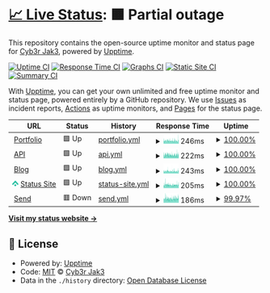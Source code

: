 # [📈 Live Status](https://status.cyberjake.xyz): <!--live status--> **🟧 Partial outage**

This repository contains the open-source uptime monitor and status page for [Cyb3r Jak3](cyberjake.xyz), powered by [Upptime](https://github.com/upptime/upptime).

[![Uptime CI](https://github.com/Cyb3r-Jak3/uptime-stats/workflows/Uptime%20CI/badge.svg)](https://github.com/Cyb3r-Jak3/uptime-stats/actions?query=workflow%3A%22Uptime+CI%22)
[![Response Time CI](https://github.com/Cyb3r-Jak3/uptime-stats/workflows/Response%20Time%20CI/badge.svg)](https://github.com/Cyb3r-Jak3/uptime-stats/actions?query=workflow%3A%22Response+Time+CI%22)
[![Graphs CI](https://github.com/Cyb3r-Jak3/uptime-stats/workflows/Graphs%20CI/badge.svg)](https://github.com/Cyb3r-Jak3/uptime-stats/actions?query=workflow%3A%22Graphs+CI%22)
[![Static Site CI](https://github.com/Cyb3r-Jak3/uptime-stats/workflows/Static%20Site%20CI/badge.svg)](https://github.com/Cyb3r-Jak3/uptime-stats/actions?query=workflow%3A%22Static+Site+CI%22)
[![Summary CI](https://github.com/Cyb3r-Jak3/uptime-stats/workflows/Summary%20CI/badge.svg)](https://github.com/Cyb3r-Jak3/uptime-stats/actions?query=workflow%3A%22Summary+CI%22)

With [Upptime](https://upptime.js.org), you can get your own unlimited and free uptime monitor and status page, powered entirely by a GitHub repository. We use [Issues](https://github.com/Cyb3r-Jak3/uptime-stats/issues) as incident reports, [Actions](https://github.com/Cyb3r-Jak3/uptime-stats/actions) as uptime monitors, and [Pages](https://status.cyberjake.xyz) for the status page.

<!--start: status pages-->
<!-- This summary is generated by Upptime (https://github.com/upptime/upptime) -->
<!-- Do not edit this manually, your changes will be overwritten -->
<!-- prettier-ignore -->
| URL | Status | History | Response Time | Uptime |
| --- | ------ | ------- | ------------- | ------ |
| <img alt="" src="https://public-files.cyberjake.xyz/about.png" height="13"> [Portfolio](https://cyberjake.xyz) | 🟩 Up | [portfolio.yml](https://github.com/Cyb3r-Jak3/uptime-stats/commits/HEAD/history/portfolio.yml) | <details><summary><img alt="Response time graph" src="./graphs/portfolio/response-time-week.png" height="20"> 246ms</summary><br><a href="https://status.cyberjake.xyz/history/portfolio"><img alt="Response time 201" src="https://img.shields.io/endpoint?url=https%3A%2F%2Fraw.githubusercontent.com%2FCyb3r-Jak3%2Fuptime-stats%2FHEAD%2Fapi%2Fportfolio%2Fresponse-time.json"></a><br><a href="https://status.cyberjake.xyz/history/portfolio"><img alt="24-hour response time 277" src="https://img.shields.io/endpoint?url=https%3A%2F%2Fraw.githubusercontent.com%2FCyb3r-Jak3%2Fuptime-stats%2FHEAD%2Fapi%2Fportfolio%2Fresponse-time-day.json"></a><br><a href="https://status.cyberjake.xyz/history/portfolio"><img alt="7-day response time 246" src="https://img.shields.io/endpoint?url=https%3A%2F%2Fraw.githubusercontent.com%2FCyb3r-Jak3%2Fuptime-stats%2FHEAD%2Fapi%2Fportfolio%2Fresponse-time-week.json"></a><br><a href="https://status.cyberjake.xyz/history/portfolio"><img alt="30-day response time 259" src="https://img.shields.io/endpoint?url=https%3A%2F%2Fraw.githubusercontent.com%2FCyb3r-Jak3%2Fuptime-stats%2FHEAD%2Fapi%2Fportfolio%2Fresponse-time-month.json"></a><br><a href="https://status.cyberjake.xyz/history/portfolio"><img alt="1-year response time 201" src="https://img.shields.io/endpoint?url=https%3A%2F%2Fraw.githubusercontent.com%2FCyb3r-Jak3%2Fuptime-stats%2FHEAD%2Fapi%2Fportfolio%2Fresponse-time-year.json"></a></details> | <details><summary><a href="https://status.cyberjake.xyz/history/portfolio">100.00%</a></summary><a href="https://status.cyberjake.xyz/history/portfolio"><img alt="All-time uptime 99.99%" src="https://img.shields.io/endpoint?url=https%3A%2F%2Fraw.githubusercontent.com%2FCyb3r-Jak3%2Fuptime-stats%2FHEAD%2Fapi%2Fportfolio%2Fuptime.json"></a><br><a href="https://status.cyberjake.xyz/history/portfolio"><img alt="24-hour uptime 100.00%" src="https://img.shields.io/endpoint?url=https%3A%2F%2Fraw.githubusercontent.com%2FCyb3r-Jak3%2Fuptime-stats%2FHEAD%2Fapi%2Fportfolio%2Fuptime-day.json"></a><br><a href="https://status.cyberjake.xyz/history/portfolio"><img alt="7-day uptime 100.00%" src="https://img.shields.io/endpoint?url=https%3A%2F%2Fraw.githubusercontent.com%2FCyb3r-Jak3%2Fuptime-stats%2FHEAD%2Fapi%2Fportfolio%2Fuptime-week.json"></a><br><a href="https://status.cyberjake.xyz/history/portfolio"><img alt="30-day uptime 100.00%" src="https://img.shields.io/endpoint?url=https%3A%2F%2Fraw.githubusercontent.com%2FCyb3r-Jak3%2Fuptime-stats%2FHEAD%2Fapi%2Fportfolio%2Fuptime-month.json"></a><br><a href="https://status.cyberjake.xyz/history/portfolio"><img alt="1-year uptime 100.00%" src="https://img.shields.io/endpoint?url=https%3A%2F%2Fraw.githubusercontent.com%2FCyb3r-Jak3%2Fuptime-stats%2FHEAD%2Fapi%2Fportfolio%2Fuptime-year.json"></a></details>
| <img alt="" src="https://public-files.cyberjake.xyz/about.png" height="13"> [API](https://api.cyberjake.xyz/version) | 🟩 Up | [api.yml](https://github.com/Cyb3r-Jak3/uptime-stats/commits/HEAD/history/api.yml) | <details><summary><img alt="Response time graph" src="./graphs/api/response-time-week.png" height="20"> 222ms</summary><br><a href="https://status.cyberjake.xyz/history/api"><img alt="Response time 218" src="https://img.shields.io/endpoint?url=https%3A%2F%2Fraw.githubusercontent.com%2FCyb3r-Jak3%2Fuptime-stats%2FHEAD%2Fapi%2Fapi%2Fresponse-time.json"></a><br><a href="https://status.cyberjake.xyz/history/api"><img alt="24-hour response time 240" src="https://img.shields.io/endpoint?url=https%3A%2F%2Fraw.githubusercontent.com%2FCyb3r-Jak3%2Fuptime-stats%2FHEAD%2Fapi%2Fapi%2Fresponse-time-day.json"></a><br><a href="https://status.cyberjake.xyz/history/api"><img alt="7-day response time 222" src="https://img.shields.io/endpoint?url=https%3A%2F%2Fraw.githubusercontent.com%2FCyb3r-Jak3%2Fuptime-stats%2FHEAD%2Fapi%2Fapi%2Fresponse-time-week.json"></a><br><a href="https://status.cyberjake.xyz/history/api"><img alt="30-day response time 237" src="https://img.shields.io/endpoint?url=https%3A%2F%2Fraw.githubusercontent.com%2FCyb3r-Jak3%2Fuptime-stats%2FHEAD%2Fapi%2Fapi%2Fresponse-time-month.json"></a><br><a href="https://status.cyberjake.xyz/history/api"><img alt="1-year response time 219" src="https://img.shields.io/endpoint?url=https%3A%2F%2Fraw.githubusercontent.com%2FCyb3r-Jak3%2Fuptime-stats%2FHEAD%2Fapi%2Fapi%2Fresponse-time-year.json"></a></details> | <details><summary><a href="https://status.cyberjake.xyz/history/api">100.00%</a></summary><a href="https://status.cyberjake.xyz/history/api"><img alt="All-time uptime 99.98%" src="https://img.shields.io/endpoint?url=https%3A%2F%2Fraw.githubusercontent.com%2FCyb3r-Jak3%2Fuptime-stats%2FHEAD%2Fapi%2Fapi%2Fuptime.json"></a><br><a href="https://status.cyberjake.xyz/history/api"><img alt="24-hour uptime 100.00%" src="https://img.shields.io/endpoint?url=https%3A%2F%2Fraw.githubusercontent.com%2FCyb3r-Jak3%2Fuptime-stats%2FHEAD%2Fapi%2Fapi%2Fuptime-day.json"></a><br><a href="https://status.cyberjake.xyz/history/api"><img alt="7-day uptime 100.00%" src="https://img.shields.io/endpoint?url=https%3A%2F%2Fraw.githubusercontent.com%2FCyb3r-Jak3%2Fuptime-stats%2FHEAD%2Fapi%2Fapi%2Fuptime-week.json"></a><br><a href="https://status.cyberjake.xyz/history/api"><img alt="30-day uptime 100.00%" src="https://img.shields.io/endpoint?url=https%3A%2F%2Fraw.githubusercontent.com%2FCyb3r-Jak3%2Fuptime-stats%2FHEAD%2Fapi%2Fapi%2Fuptime-month.json"></a><br><a href="https://status.cyberjake.xyz/history/api"><img alt="1-year uptime 100.00%" src="https://img.shields.io/endpoint?url=https%3A%2F%2Fraw.githubusercontent.com%2FCyb3r-Jak3%2Fuptime-stats%2FHEAD%2Fapi%2Fapi%2Fuptime-year.json"></a></details>
| <img alt="" src="https://public-files.cyberjake.xyz/about.png" height="13"> [Blog](https://blog.cyberjake.xyz) | 🟩 Up | [blog.yml](https://github.com/Cyb3r-Jak3/uptime-stats/commits/HEAD/history/blog.yml) | <details><summary><img alt="Response time graph" src="./graphs/blog/response-time-week.png" height="20"> 243ms</summary><br><a href="https://status.cyberjake.xyz/history/blog"><img alt="Response time 198" src="https://img.shields.io/endpoint?url=https%3A%2F%2Fraw.githubusercontent.com%2FCyb3r-Jak3%2Fuptime-stats%2FHEAD%2Fapi%2Fblog%2Fresponse-time.json"></a><br><a href="https://status.cyberjake.xyz/history/blog"><img alt="24-hour response time 255" src="https://img.shields.io/endpoint?url=https%3A%2F%2Fraw.githubusercontent.com%2FCyb3r-Jak3%2Fuptime-stats%2FHEAD%2Fapi%2Fblog%2Fresponse-time-day.json"></a><br><a href="https://status.cyberjake.xyz/history/blog"><img alt="7-day response time 243" src="https://img.shields.io/endpoint?url=https%3A%2F%2Fraw.githubusercontent.com%2FCyb3r-Jak3%2Fuptime-stats%2FHEAD%2Fapi%2Fblog%2Fresponse-time-week.json"></a><br><a href="https://status.cyberjake.xyz/history/blog"><img alt="30-day response time 243" src="https://img.shields.io/endpoint?url=https%3A%2F%2Fraw.githubusercontent.com%2FCyb3r-Jak3%2Fuptime-stats%2FHEAD%2Fapi%2Fblog%2Fresponse-time-month.json"></a><br><a href="https://status.cyberjake.xyz/history/blog"><img alt="1-year response time 199" src="https://img.shields.io/endpoint?url=https%3A%2F%2Fraw.githubusercontent.com%2FCyb3r-Jak3%2Fuptime-stats%2FHEAD%2Fapi%2Fblog%2Fresponse-time-year.json"></a></details> | <details><summary><a href="https://status.cyberjake.xyz/history/blog">100.00%</a></summary><a href="https://status.cyberjake.xyz/history/blog"><img alt="All-time uptime 99.90%" src="https://img.shields.io/endpoint?url=https%3A%2F%2Fraw.githubusercontent.com%2FCyb3r-Jak3%2Fuptime-stats%2FHEAD%2Fapi%2Fblog%2Fuptime.json"></a><br><a href="https://status.cyberjake.xyz/history/blog"><img alt="24-hour uptime 100.00%" src="https://img.shields.io/endpoint?url=https%3A%2F%2Fraw.githubusercontent.com%2FCyb3r-Jak3%2Fuptime-stats%2FHEAD%2Fapi%2Fblog%2Fuptime-day.json"></a><br><a href="https://status.cyberjake.xyz/history/blog"><img alt="7-day uptime 100.00%" src="https://img.shields.io/endpoint?url=https%3A%2F%2Fraw.githubusercontent.com%2FCyb3r-Jak3%2Fuptime-stats%2FHEAD%2Fapi%2Fblog%2Fuptime-week.json"></a><br><a href="https://status.cyberjake.xyz/history/blog"><img alt="30-day uptime 100.00%" src="https://img.shields.io/endpoint?url=https%3A%2F%2Fraw.githubusercontent.com%2FCyb3r-Jak3%2Fuptime-stats%2FHEAD%2Fapi%2Fblog%2Fuptime-month.json"></a><br><a href="https://status.cyberjake.xyz/history/blog"><img alt="1-year uptime 100.00%" src="https://img.shields.io/endpoint?url=https%3A%2F%2Fraw.githubusercontent.com%2FCyb3r-Jak3%2Fuptime-stats%2FHEAD%2Fapi%2Fblog%2Fuptime-year.json"></a></details>
| <img alt="" src="https://raw.githubusercontent.com/Cyb3r-Jak3/uptime-stats/master/assets/upptime-icon.svg" height="13"> [Status Site](https://status.cyberjake.xyz) | 🟩 Up | [status-site.yml](https://github.com/Cyb3r-Jak3/uptime-stats/commits/HEAD/history/status-site.yml) | <details><summary><img alt="Response time graph" src="./graphs/status-site/response-time-week.png" height="20"> 205ms</summary><br><a href="https://status.cyberjake.xyz/history/status-site"><img alt="Response time 161" src="https://img.shields.io/endpoint?url=https%3A%2F%2Fraw.githubusercontent.com%2FCyb3r-Jak3%2Fuptime-stats%2FHEAD%2Fapi%2Fstatus-site%2Fresponse-time.json"></a><br><a href="https://status.cyberjake.xyz/history/status-site"><img alt="24-hour response time 207" src="https://img.shields.io/endpoint?url=https%3A%2F%2Fraw.githubusercontent.com%2FCyb3r-Jak3%2Fuptime-stats%2FHEAD%2Fapi%2Fstatus-site%2Fresponse-time-day.json"></a><br><a href="https://status.cyberjake.xyz/history/status-site"><img alt="7-day response time 205" src="https://img.shields.io/endpoint?url=https%3A%2F%2Fraw.githubusercontent.com%2FCyb3r-Jak3%2Fuptime-stats%2FHEAD%2Fapi%2Fstatus-site%2Fresponse-time-week.json"></a><br><a href="https://status.cyberjake.xyz/history/status-site"><img alt="30-day response time 202" src="https://img.shields.io/endpoint?url=https%3A%2F%2Fraw.githubusercontent.com%2FCyb3r-Jak3%2Fuptime-stats%2FHEAD%2Fapi%2Fstatus-site%2Fresponse-time-month.json"></a><br><a href="https://status.cyberjake.xyz/history/status-site"><img alt="1-year response time 161" src="https://img.shields.io/endpoint?url=https%3A%2F%2Fraw.githubusercontent.com%2FCyb3r-Jak3%2Fuptime-stats%2FHEAD%2Fapi%2Fstatus-site%2Fresponse-time-year.json"></a></details> | <details><summary><a href="https://status.cyberjake.xyz/history/status-site">100.00%</a></summary><a href="https://status.cyberjake.xyz/history/status-site"><img alt="All-time uptime 99.99%" src="https://img.shields.io/endpoint?url=https%3A%2F%2Fraw.githubusercontent.com%2FCyb3r-Jak3%2Fuptime-stats%2FHEAD%2Fapi%2Fstatus-site%2Fuptime.json"></a><br><a href="https://status.cyberjake.xyz/history/status-site"><img alt="24-hour uptime 100.00%" src="https://img.shields.io/endpoint?url=https%3A%2F%2Fraw.githubusercontent.com%2FCyb3r-Jak3%2Fuptime-stats%2FHEAD%2Fapi%2Fstatus-site%2Fuptime-day.json"></a><br><a href="https://status.cyberjake.xyz/history/status-site"><img alt="7-day uptime 100.00%" src="https://img.shields.io/endpoint?url=https%3A%2F%2Fraw.githubusercontent.com%2FCyb3r-Jak3%2Fuptime-stats%2FHEAD%2Fapi%2Fstatus-site%2Fuptime-week.json"></a><br><a href="https://status.cyberjake.xyz/history/status-site"><img alt="30-day uptime 100.00%" src="https://img.shields.io/endpoint?url=https%3A%2F%2Fraw.githubusercontent.com%2FCyb3r-Jak3%2Fuptime-stats%2FHEAD%2Fapi%2Fstatus-site%2Fuptime-month.json"></a><br><a href="https://status.cyberjake.xyz/history/status-site"><img alt="1-year uptime 100.00%" src="https://img.shields.io/endpoint?url=https%3A%2F%2Fraw.githubusercontent.com%2FCyb3r-Jak3%2Fuptime-stats%2FHEAD%2Fapi%2Fstatus-site%2Fuptime-year.json"></a></details>
| <img alt="" src="https://icons.duckduckgo.com/ip3/send.cyberjake.xyz.ico" height="13"> [Send](https://send.cyberjake.xyz/) | 🟥 Down | [send.yml](https://github.com/Cyb3r-Jak3/uptime-stats/commits/HEAD/history/send.yml) | <details><summary><img alt="Response time graph" src="./graphs/send/response-time-week.png" height="20"> 186ms</summary><br><a href="https://status.cyberjake.xyz/history/send"><img alt="Response time 298" src="https://img.shields.io/endpoint?url=https%3A%2F%2Fraw.githubusercontent.com%2FCyb3r-Jak3%2Fuptime-stats%2FHEAD%2Fapi%2Fsend%2Fresponse-time.json"></a><br><a href="https://status.cyberjake.xyz/history/send"><img alt="24-hour response time 205" src="https://img.shields.io/endpoint?url=https%3A%2F%2Fraw.githubusercontent.com%2FCyb3r-Jak3%2Fuptime-stats%2FHEAD%2Fapi%2Fsend%2Fresponse-time-day.json"></a><br><a href="https://status.cyberjake.xyz/history/send"><img alt="7-day response time 186" src="https://img.shields.io/endpoint?url=https%3A%2F%2Fraw.githubusercontent.com%2FCyb3r-Jak3%2Fuptime-stats%2FHEAD%2Fapi%2Fsend%2Fresponse-time-week.json"></a><br><a href="https://status.cyberjake.xyz/history/send"><img alt="30-day response time 182" src="https://img.shields.io/endpoint?url=https%3A%2F%2Fraw.githubusercontent.com%2FCyb3r-Jak3%2Fuptime-stats%2FHEAD%2Fapi%2Fsend%2Fresponse-time-month.json"></a><br><a href="https://status.cyberjake.xyz/history/send"><img alt="1-year response time 300" src="https://img.shields.io/endpoint?url=https%3A%2F%2Fraw.githubusercontent.com%2FCyb3r-Jak3%2Fuptime-stats%2FHEAD%2Fapi%2Fsend%2Fresponse-time-year.json"></a></details> | <details><summary><a href="https://status.cyberjake.xyz/history/send">99.97%</a></summary><a href="https://status.cyberjake.xyz/history/send"><img alt="All-time uptime 99.65%" src="https://img.shields.io/endpoint?url=https%3A%2F%2Fraw.githubusercontent.com%2FCyb3r-Jak3%2Fuptime-stats%2FHEAD%2Fapi%2Fsend%2Fuptime.json"></a><br><a href="https://status.cyberjake.xyz/history/send"><img alt="24-hour uptime 99.81%" src="https://img.shields.io/endpoint?url=https%3A%2F%2Fraw.githubusercontent.com%2FCyb3r-Jak3%2Fuptime-stats%2FHEAD%2Fapi%2Fsend%2Fuptime-day.json"></a><br><a href="https://status.cyberjake.xyz/history/send"><img alt="7-day uptime 99.97%" src="https://img.shields.io/endpoint?url=https%3A%2F%2Fraw.githubusercontent.com%2FCyb3r-Jak3%2Fuptime-stats%2FHEAD%2Fapi%2Fsend%2Fuptime-week.json"></a><br><a href="https://status.cyberjake.xyz/history/send"><img alt="30-day uptime 97.23%" src="https://img.shields.io/endpoint?url=https%3A%2F%2Fraw.githubusercontent.com%2FCyb3r-Jak3%2Fuptime-stats%2FHEAD%2Fapi%2Fsend%2Fuptime-month.json"></a><br><a href="https://status.cyberjake.xyz/history/send"><img alt="1-year uptime 99.68%" src="https://img.shields.io/endpoint?url=https%3A%2F%2Fraw.githubusercontent.com%2FCyb3r-Jak3%2Fuptime-stats%2FHEAD%2Fapi%2Fsend%2Fuptime-year.json"></a></details>

<!--end: status pages-->

[**Visit my status website →**](https://status.cyberjake.xyz)

## 📄 License

- Powered by: [Upptime](https://github.com/upptime/upptime)
- Code: [MIT](./LICENSE) © [Cyb3r Jak3](https://cyberjake.xyz)
- Data in the `./history` directory: [Open Database License](https://opendatacommons.org/licenses/odbl/1-0/)
